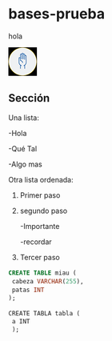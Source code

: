 # bases-prueba
hola

![lA MANO DE DIOS](mano.png)

## Sección
Una lista:

-Hola

-Qué Tal

-Algo mas

Otra lista ordenada:
1. Primer paso
2. segundo paso
   
     -Importante

    -recordar
4. Tercer paso

```sql
CREATE TABLE miau (
 cabeza VARCHAR(255),
 patas INT
);
```
```
CREATE TABLA tabla (
 a INT 
 );

 ```

